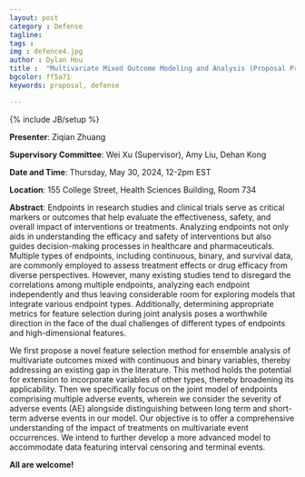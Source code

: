 ```yaml
---
layout: post
category : Defense
tagline: 
tags : 
img : defence4.jpg 
author : Dylan Hou
title :  "Multivariate Mixed Outcome Modeling and Analysis (Proposal Presentation)"
bgcolor: ff5a71
keywords: proposal, defense

---
```


{% include JB/setup %}


**Presenter**:  Ziqian Zhuang 

**Supervisory Committee**:  Wei Xu (Supervisor), Amy Liu, Dehan Kong

**Date and Time**:  Thursday, May 30, 2024, 12-2pm EST

**Location**:  155 College Street, Health Sciences Building, Room 734





<!--more-->

**Abstract**: Endpoints in research studies and clinical trials serve as critical markers or outcomes that help evaluate the effectiveness, safety, and overall impact of interventions or treatments. Analyzing endpoints not only aids in understanding the efficacy and safety of interventions but also guides decision-making processes in healthcare and pharmaceuticals. Multiple types of endpoints, including continuous, binary, and survival data, are commonly employed to assess treatment effects or drug efficacy from diverse perspectives. However, many existing studies tend to disregard the correlations among multiple endpoints, analyzing each endpoint independently and thus leaving considerable room for exploring models that integrate various endpoint types. Additionally, determining appropriate metrics for feature selection during joint analysis poses a worthwhile direction in the face of the dual challenges of different types of endpoints and high-dimensional features.

We first propose a novel feature selection method for ensemble analysis of multivariate outcomes mixed with continuous and binary variables, thereby addressing an existing gap in the literature. This method holds the potential for extension to incorporate variables of other types, thereby broadening its applicability. Then we specifically focus on the joint model of endpoints comprising multiple adverse events, wherein we consider the severity of adverse events (AE) alongside distinguishing between long term and short-term adverse events in our model. Our objective is to offer a comprehensive understanding of the impact of treatments on multivariate event occurrences. We intend to further develop a more advanced model to accommodate data featuring interval censoring and terminal events.

**All are welcome!**
